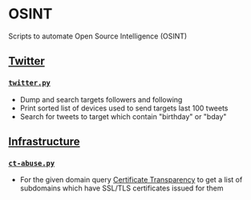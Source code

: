 # OSINT
Scripts to automate Open Source Intelligence (OSINT)


## [Twitter](https://github.com/0xmachos/OSINT/tree/master/Twitter)

### [`twitter.py`](https://github.com/0xmachos/OSINT/blob/master/Twitter/twitter.py)
- Dump and search targets followers and following 
- Print sorted list of devices used to send targets last 100 tweets
- Search for tweets to target which contain "birthday" or "bday"


## [Infrastructure](https://github.com/0xmachos/OSINT/tree/master/Infrastructure)

### [`ct-abuse.py`](https://github.com/0xmachos/OSINT/blob/master/Infrastructure/ct-abuse.py)
- For the given domain query [Certificate Transparency](https://www.certificate-transparency.org/what-is-ct) to get a list of subdomains which have SSL/TLS certificates issued for them 

